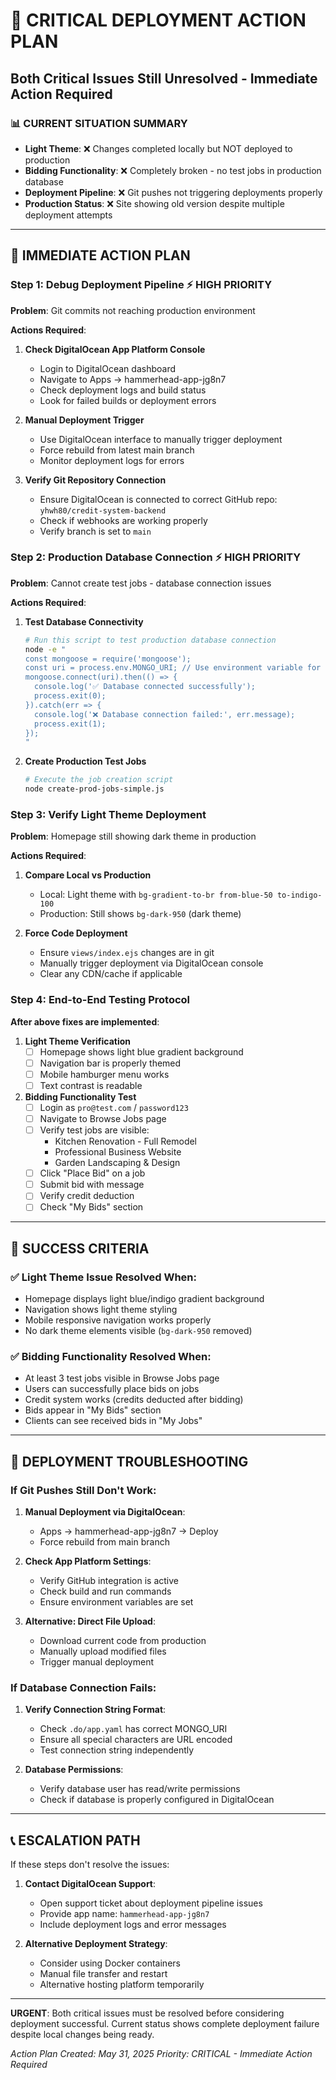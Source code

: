# 🚨 CRITICAL DEPLOYMENT ACTION PLAN
## Both Critical Issues Still Unresolved - Immediate Action Required

### 📊 CURRENT SITUATION SUMMARY
- **Light Theme**: ❌ Changes completed locally but NOT deployed to production
- **Bidding Functionality**: ❌ Completely broken - no test jobs in production database
- **Deployment Pipeline**: ❌ Git pushes not triggering deployments properly
- **Production Status**: ❌ Site showing old version despite multiple deployment attempts

---

## 🔧 IMMEDIATE ACTION PLAN

### Step 1: Debug Deployment Pipeline ⚡ HIGH PRIORITY
**Problem**: Git commits not reaching production environment

**Actions Required**:
1. **Check DigitalOcean App Platform Console**
   - Login to DigitalOcean dashboard
   - Navigate to Apps → hammerhead-app-jg8n7
   - Check deployment logs and build status
   - Look for failed builds or deployment errors

2. **Manual Deployment Trigger**
   - Use DigitalOcean interface to manually trigger deployment
   - Force rebuild from latest main branch
   - Monitor deployment logs for errors

3. **Verify Git Repository Connection**
   - Ensure DigitalOcean is connected to correct GitHub repo: `yhwh80/credit-system-backend`
   - Check if webhooks are working properly
   - Verify branch is set to `main`

### Step 2: Production Database Connection ⚡ HIGH PRIORITY
**Problem**: Cannot create test jobs - database connection issues

**Actions Required**:
1. **Test Database Connectivity**
   ```bash
   # Run this script to test production database connection
   node -e "
   const mongoose = require('mongoose');
   const uri = process.env.MONGO_URI; // Use environment variable for security
   mongoose.connect(uri).then(() => {
     console.log('✅ Database connected successfully');
     process.exit(0);
   }).catch(err => {
     console.log('❌ Database connection failed:', err.message);
     process.exit(1);
   });
   "
   ```

2. **Create Production Test Jobs**
   ```bash
   # Execute the job creation script
   node create-prod-jobs-simple.js
   ```

### Step 3: Verify Light Theme Deployment
**Problem**: Homepage still showing dark theme in production

**Actions Required**:
1. **Compare Local vs Production**
   - Local: Light theme with `bg-gradient-to-br from-blue-50 to-indigo-100`
   - Production: Still shows `bg-dark-950` (dark theme)

2. **Force Code Deployment**
   - Ensure `views/index.ejs` changes are in git
   - Manually trigger deployment via DigitalOcean console
   - Clear any CDN/cache if applicable

### Step 4: End-to-End Testing Protocol
**After above fixes are implemented**:

1. **Light Theme Verification**
   - [ ] Homepage shows light blue gradient background
   - [ ] Navigation bar is properly themed
   - [ ] Mobile hamburger menu works
   - [ ] Text contrast is readable

2. **Bidding Functionality Test**
   - [ ] Login as `pro@test.com` / `password123`
   - [ ] Navigate to Browse Jobs page
   - [ ] Verify test jobs are visible:
     - Kitchen Renovation - Full Remodel
     - Professional Business Website  
     - Garden Landscaping & Design
   - [ ] Click "Place Bid" on a job
   - [ ] Submit bid with message
   - [ ] Verify credit deduction
   - [ ] Check "My Bids" section

---

## 🎯 SUCCESS CRITERIA

### ✅ Light Theme Issue Resolved When:
- Homepage displays light blue/indigo gradient background
- Navigation shows light theme styling
- Mobile responsive navigation works properly
- No dark theme elements visible (`bg-dark-950` removed)

### ✅ Bidding Functionality Resolved When:
- At least 3 test jobs visible in Browse Jobs page
- Users can successfully place bids on jobs
- Credit system works (credits deducted after bidding)
- Bids appear in "My Bids" section
- Clients can see received bids in "My Jobs"

---

## 🚨 DEPLOYMENT TROUBLESHOOTING

### If Git Pushes Still Don't Work:
1. **Manual Deployment via DigitalOcean**:
   - Apps → hammerhead-app-jg8n7 → Deploy
   - Force rebuild from main branch

2. **Check App Platform Settings**:
   - Verify GitHub integration is active
   - Check build and run commands
   - Ensure environment variables are set

3. **Alternative: Direct File Upload**:
   - Download current code from production
   - Manually upload modified files
   - Trigger manual deployment

### If Database Connection Fails:
1. **Verify Connection String Format**:
   - Check `.do/app.yaml` has correct MONGO_URI
   - Ensure all special characters are URL encoded
   - Test connection string independently

2. **Database Permissions**:
   - Verify database user has read/write permissions
   - Check if database is properly configured in DigitalOcean

---

## 📞 ESCALATION PATH

If these steps don't resolve the issues:

1. **Contact DigitalOcean Support**:
   - Open support ticket about deployment pipeline issues
   - Provide app name: `hammerhead-app-jg8n7`
   - Include deployment logs and error messages

2. **Alternative Deployment Strategy**:
   - Consider using Docker containers
   - Manual file transfer and restart
   - Alternative hosting platform temporarily

---

**URGENT**: Both critical issues must be resolved before considering deployment successful. Current status shows complete deployment failure despite local changes being ready.

*Action Plan Created: May 31, 2025*
*Priority: CRITICAL - Immediate Action Required*
